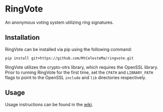 # RingVote
An anonymous voting system utilizing ring signatures.

## Installation
RingVote can be installed via pip using the following command:
```shell
pip install git+https://github.com/MtCelesteMa/ringvote.git
```

RingVote utilizes the crypto-otrs library, which requires the OpenSSL library.
Prior to running RingVote for the first time, set the `CPATH` and `LIBRARY_PATH` flags to point to the OpenSSL `include` and `lib` directories respectively.

## Usage
Usage instructions can be found in the [wiki](https://github.com/MtCelesteMa/ringvote/wiki).
